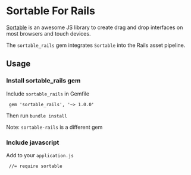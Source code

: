 # Sortable For Rails

[Sortable](https://github.com/RubaXa/Sortable) is an awesome JS library to create drag and drop interfaces on most browsers and touch devices.

The `sortable_rails` gem integrates `Sortable` into the Rails asset pipeline.

## Usage

### Install sortable_rails gem

Include `sortable_rails` in Gemfile

     gem 'sortable_rails', '~> 1.0.0'

Then run `bundle install`

Note: `sortable-rails` is a different gem

### Include javascript

Add to your `application.js`

     //= require sortable
